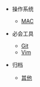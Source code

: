 
* 操作系统
  * [MAC](docs/operating-system/mac/mac.md)
 
* 必会工具
  * [Git](docs/tools/git/Git.md)
  * [Vim](docs/tools/vim/Vim.md)
  
* 归档
  * [其他](docs/archived/Archived.md)



